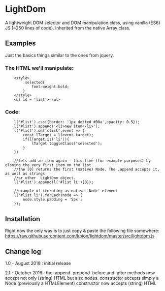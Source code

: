 # LightDom

A lightweight DOM selector and DOM manipulation class, using vanilla (ES6) JS (~250 lines of code). Inherited from the native Array class.

## Examples

Just the basics things similar to the ones from jquery. 

### The HTML we'll manipulate:

```
    <style>
        .selected{
            font-weight:bold;
        }
    </style>
    <ul id = 'list'></ul>
```
### Code:

```
    l('#list').css({border: '1px dotted #00a',opacity: 0.5});
    l('#list').append('<li>new item</li>');
    l('#list').on('click',event => {
        const lTarget = l(event.target);
        if(lTarget.is('li')){
            lTarget.toggleClass('selected');
        }
    })

    //lets add an item again - this time (for example purposes) by cloning the very first item on the list
    //the [0] returns the first (native) Node. The .append accepts it, as well as strings 
    //or other  LightDom object.
    l('#list').append(l('#list li')[0]);

    //example of iterating as native 'Node' element
    l('#list li').forEach(node => {
        node.style.padding = '5px';
    });            
```
## Installation

Right now the only way is to just copy &amp; paste the following file somewhere: https://raw.githubusercontent.com/kpion/lightdom/master/src/lightdom.js


## Change log

1.0 - August 2018 : 
        initial release

2.1 - October 2018 :
        the .append .prepend .before and .after methods now accept not only (string) HTML but also nodes.
        constructor accepts simply a Node (previously a HTMLElement)
        constructor now accepts (string) HTML